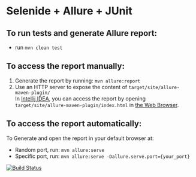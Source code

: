 # Selenide + Allure + JUnit

## To run tests and generate Allure report:

* run `mvn clean test`

## To access the report manually:
1. Generate the report by running: `mvn allure:report`
2. Use an HTTP server to expose the content of `target/site/allure-maven-plugin/` <br/>
In [Intellij IDEA](https://www.jetbrains.com/idea/), you can access the report by opening `target/site/allure-maven-plugin/index.html` in [the Web Browser](https://www.jetbrains.com/help/idea/configuring-third-party-tools.html#web-browsers).

## To access the report automatically:
To Generate and open the report in your default browser at:
  + Random port, run: `mvn allure:serve`
  + Specific port, run: `mvn allure:serve -Dallure.serve.port={your_port}`



[![Build Status](https://travis-ci.org/selenide-examples/selenide-allure-junit.png)](https://travis-ci.org/selenide-examples/selenide-allure-junit)
